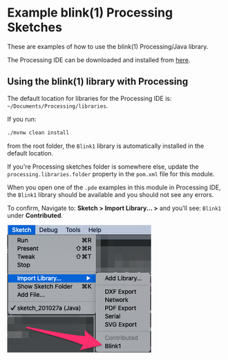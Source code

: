 Example blink(1) Processing Sketches
====================================

These are examples of how to use the blink(1) Processing/Java library.

The Processing IDE can be downloaded and installed from [here](https://processing.org/download/).

## Using the blink(1) library with Processing

The default location for libraries for the Processing IDE is: `~/Documents/Processing/libraries`.

If you run:

```bash
./mvnw clean install
```

from the root folder, the `Blink1` library is automatically installed in the default location.

If you're Processing sketches folder is somewhere else, update the `processing.libraries.folder` property in the 
`pom.xml` file for this module.

When you open one of the `.pde` examples in this module in Processing IDE, the `Blink1` library should be available and 
you should not see any errors.

To confirm, Navigate to: **Sketch > Import Library... >** and you'll see: `Blink1` under **Contributed**.

![Blink1](Blink1.png)